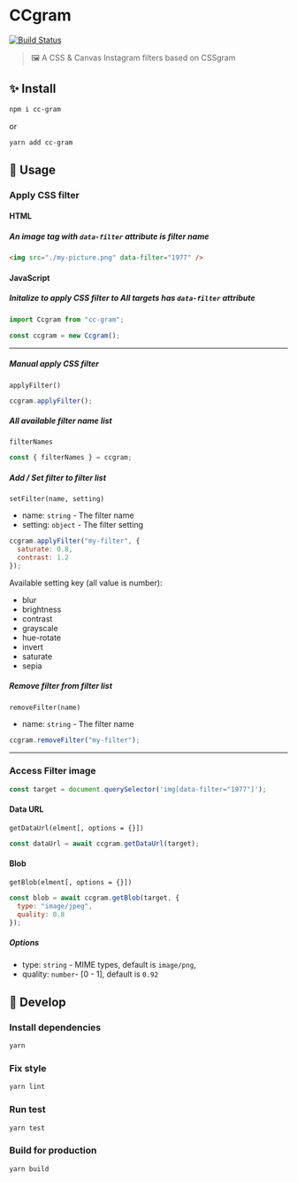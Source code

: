 # CCgram

[![Build Status](https://travis-ci.org/EastSun5566/cc-gram.svg?branch=master)](https://travis-ci.org/EastSun5566/cc-gram)

> 🖼 A CSS & Canvas Instagram filters based on CSSgram

## ✨ Install

```sh
npm i cc-gram
```

or

```sh
yarn add cc-gram
```

## 🚀 Usage

### Apply CSS filter

#### HTML

##### An image tag with `data-filter` attribute is filter name

```html
<img src="./my-picture.png" data-filter="1977" />
```

#### JavaScript

##### Initalize to apply CSS filter to All targets has `data-filter` attribute

```js
import Ccgram from "cc-gram";

const ccgram = new Ccgram();
```

---

##### Manual apply CSS filter

`applyFilter()`

```js
ccgram.applyFilter();
```

##### All available filter name list

`filterNames`

```js
const { filterNames } = ccgram;
```

##### Add / Set filter to filter list

`setFilter(name, setting)`

- name: `string` - The filter name
- setting: `object` - The filter setting

```js
ccgram.applyFilter("my-filter", {
  saturate: 0.8,
  contrast: 1.2
});
```

Available setting key (all value is number):

- blur
- brightness
- contrast
- grayscale
- hue-rotate
- invert
- saturate
- sepia

##### Remove filter from filter list

`removeFilter(name)`

- name: `string` - The filter name

```js
ccgram.removeFilter("my-filter");
```

---

### Access Filter image

```js
const target = document.querySelector('img[data-filter="1977"]');
```

#### Data URL

`getDataUrl(elment[, options = {}])`

```js
const dataUrl = await ccgram.getDataUrl(target);
```

#### Blob

`getBlob(elment[, options = {}])`

```js
const blob = await ccgram.getBlob(target, {
  type: "image/jpeg",
  quality: 0.8
});
```

##### Options

- type: `string` - MIME types, default is `image/png`,
- quality: `number`- [0 - 1], default is `0.92`

## 🔧 Develop

### Install dependencies

```sh
yarn
```

### Fix style

```sh
yarn lint
```

### Run test

```sh
yarn test
```

### Build for production

```sh
yarn build
```
